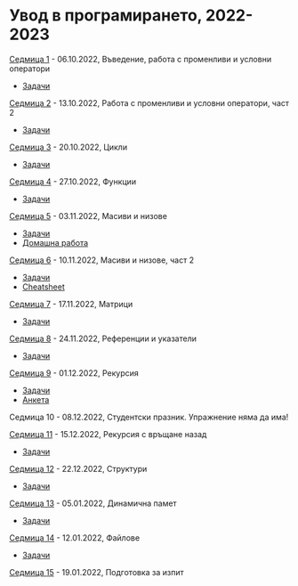 # Увод в програмирането, 2022-2023


[Седмица 1](week01/) - 06.10.2022, Въведение, работа с променливи и условни оператори

* [Задачи](week01/tasks.md)

[Седмица 2](week02/) - 13.10.2022, Работа с променливи и условни оператори, част 2

* [Задачи](week02/tasks.md)

[Седмица 3](week03/) - 20.10.2022, Цикли

* [Задачи](week03/tasks.md)

[Седмица 4](week04/) - 27.10.2022, Функции

* [Задачи](week04/tasks.md)

[Седмица 5](week05/) - 03.11.2022, Масиви и низове

* [Задачи](week05/tasks.md)
* [Домашна работа](week05/homework/)

[Седмица 6](week06/) - 10.11.2022, Масиви и низове, част 2

* [Задачи](week06/tasks.md)
* [Cheatsheet](week06/arrays-cheatsheet.md)

[Седмица 7](week07/) - 17.11.2022, Матрици

* [Задачи](week07/tasks.md)

[Седмица 8](week08/) - 24.11.2022, Референции и указатели

* [Задачи](week08/tasks.md)

[Седмица 9](week09/) - 01.12.2022, Рекурсия

* [Задачи](week09/tasks.md)
* [Анкета](https://www.surveymonkey.com/r/ST93N8K)

Седмица 10 - 08.12.2022, Студентски празник. Упражнение няма да има!

[Седмица 11](week11/) - 15.12.2022, Рекурсия с връщане назад

* [Задачи](week11/tasks.md)

[Седмица 12](week12/) - 22.12.2022, Структури

* [Задачи](week12/tasks.md)

[Седмица 13](week13/) - 05.01.2022, Динамична памет

* [Задачи](week13/tasks.md)

[Седмица 14](week14/) - 12.01.2022, Файлове

* [Задачи](week14/tasks.md)

[Седмица 15](week15/) - 19.01.2022, Подготовка за изпит